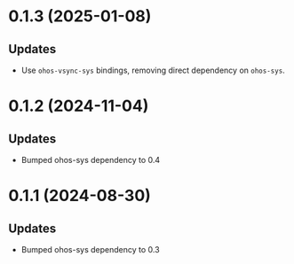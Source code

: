 # 0.1.3 (2025-01-08)

## Updates

- Use `ohos-vsync-sys` bindings, removing direct dependency on `ohos-sys`.


# 0.1.2 (2024-11-04)

## Updates

- Bumped ohos-sys dependency to 0.4

# 0.1.1 (2024-08-30)

## Updates

- Bumped ohos-sys dependency to 0.3
